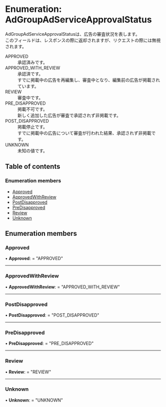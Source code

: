 # Enumeration: AdGroupAdServiceApprovalStatus


<div lang=\"ja\"> AdGroupAdServiceApprovalStatusは、広告の審査状況を表します。<br> このフィールドは、レスポンスの際に返却されますが、リクエストの際には無視されます。 </div>  <dl class=term>   <dt class=\"term__item\">APPROVED</dt>   <dd class=\"term__desc\"><span lang=\"ja\">承認済みです。</span></dd>   <dt class=\"term__item\">APPROVED_WITH_REVIEW</dt>   <dd class=\"term__desc\"><span lang=\"ja\">承認済です。<br>すでに掲載中の広告を再編集し、審査中となり、編集前の広告が掲載されています。</span></dd>   <dt class=\"term__item\">REVIEW</dt>   <dd class=\"term__desc\"><span lang=\"ja\">審査中です。</span></dd>   <dt class=\"term__item\">PRE_DISAPPROVED</dt>   <dd class=\"term__desc\"><span lang=\"ja\">掲載不可です。<br>新しく追加した広告が審査で承認されず非掲載です。</span></dd>   <dt class=\"term__item\">POST_DISAPPROVED</dt>   <dd class=\"term__desc\"><span lang=\"ja\">掲載停止です。<br>すでに掲載中の広告について審査が行われた結果、承認されず非掲載です。</span></dd>   <dt class=\"term__item\">UNKNOWN</dt>   <dd class=\"term__desc\"><span lang=\"ja\">未知の値です。</span></dd> </dl>

## Table of contents

### Enumeration members

- [Approved](adgroupadserviceapprovalstatus.md#approved)
- [ApprovedWithReview](adgroupadserviceapprovalstatus.md#approvedwithreview)
- [PostDisapproved](adgroupadserviceapprovalstatus.md#postdisapproved)
- [PreDisapproved](adgroupadserviceapprovalstatus.md#predisapproved)
- [Review](adgroupadserviceapprovalstatus.md#review)
- [Unknown](adgroupadserviceapprovalstatus.md#unknown)

## Enumeration members

### Approved

• **Approved**: = "APPROVED"

___

### ApprovedWithReview

• **ApprovedWithReview**: = "APPROVED\_WITH\_REVIEW"

___

### PostDisapproved

• **PostDisapproved**: = "POST\_DISAPPROVED"

___

### PreDisapproved

• **PreDisapproved**: = "PRE\_DISAPPROVED"

___

### Review

• **Review**: = "REVIEW"

___

### Unknown

• **Unknown**: = "UNKNOWN"
